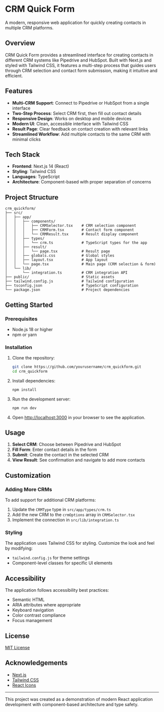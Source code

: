 # CRM Quick Form

A modern, responsive web application for quickly creating contacts in multiple CRM platforms.

## Overview

CRM Quick Form provides a streamlined interface for creating contacts in different CRM systems like Pipedrive and HubSpot. Built with Next.js and styled with Tailwind CSS, it features a multi-step process that guides users through CRM selection and contact form submission, making it intuitive and efficient.

## Features

- **Multi-CRM Support**: Connect to Pipedrive or HubSpot from a single interface
- **Two-Step Process**: Select CRM first, then fill out contact details
- **Responsive Design**: Works on desktop and mobile devices
- **Modern UI**: Clean, accessible interface with Tailwind CSS
- **Result Page**: Clear feedback on contact creation with relevant links
- **Streamlined Workflow**: Add multiple contacts to the same CRM with minimal clicks

## Tech Stack

- **Frontend**: Next.js 14 (React)
- **Styling**: Tailwind CSS
- **Languages**: TypeScript
- **Architecture**: Component-based with proper separation of concerns

## Project Structure

```
crm_quickform/
├── src/
│   ├── app/
│   │   ├── components/
│   │   │   ├── CRMSelector.tsx    # CRM selection component
│   │   │   ├── CRMForm.tsx        # Contact form component
│   │   │   └── CRMResult.tsx      # Result display component
│   │   ├── types/
│   │   │   └── crm.ts             # TypeScript types for the app
│   │   ├── result/
│   │   │   └── page.tsx           # Result page
│   │   ├── globals.css            # Global styles
│   │   ├── layout.tsx             # App layout
│   │   └── page.tsx               # Main page (CRM selection & form)
│   └── lib/
│       └── integration.ts         # CRM integration API
├── public/                        # Static assets
├── tailwind.config.js             # Tailwind configuration
├── tsconfig.json                  # TypeScript configuration
└── package.json                   # Project dependencies
```

## Getting Started

### Prerequisites

- Node.js 18 or higher
- npm or yarn

### Installation

1. Clone the repository:

   ```bash
   git clone https://github.com/yourusername/crm_quickform.git
   cd crm_quickform
   ```

2. Install dependencies:

   ```bash
   npm install
   ```

3. Run the development server:

   ```bash
   npm run dev
   ```

4. Open [http://localhost:3000](http://localhost:3000) in your browser to see the application.

## Usage

1. **Select CRM**: Choose between Pipedrive and HubSpot
2. **Fill Form**: Enter contact details in the form
3. **Submit**: Create the contact in the selected CRM
4. **View Result**: See confirmation and navigate to add more contacts

## Customization

### Adding More CRMs

To add support for additional CRM platforms:

1. Update the `CRMType` type in `src/app/types/crm.ts`
2. Add the new CRM to the `crmOptions` array in `CRMSelector.tsx`
3. Implement the connection in `src/lib/integration.ts`

### Styling

The application uses Tailwind CSS for styling. Customize the look and feel by modifying:

- `tailwind.config.js` for theme settings
- Component-level classes for specific UI elements

## Accessibility

The application follows accessibility best practices:

- Semantic HTML
- ARIA attributes where appropriate
- Keyboard navigation
- Color contrast compliance
- Focus management

## License

[MIT License](LICENSE)

## Acknowledgements

- [Next.js](https://nextjs.org/)
- [Tailwind CSS](https://tailwindcss.com/)
- [React Icons](https://react-icons.github.io/react-icons/)

---

This project was created as a demonstration of modern React application development with component-based architecture and type safety.
